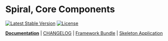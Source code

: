 Spiral, Core Components
================================
[![Latest Stable Version](https://poser.pugx.org/spiral/components/v/stable)](https://packagist.org/packages/spiral/components) 
[![License](https://poser.pugx.org/spiral/components/license)](https://packagist.org/packages/spiral/components)

<b>[Documentation](http://spiral-framework.com/guide)</b> | [CHANGELOG](/CHANGELOG.md) | [Framework Bundle](https://github.com/spiral/spiral) | [Skeleton Application](https://github.com/spiral/application)